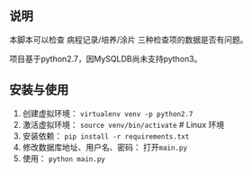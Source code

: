 ## 说明

本脚本可以检查 病程记录/培养/涂片 三种检查项的数据是否有问题。

项目基于python2.7，因MySQLDB尚未支持python3。

## 安装与使用

1. 创建虚拟环境： `virtualenv venv -p python2.7`
2. 激活虚拟环境： `source venv/bin/activate`   # Linux 环境
3. 安装依赖： `pip install -r requirements.txt`
4. 修改数据库地址、用户名、密码： 打开`main.py`
5. 使用： `python main.py`
